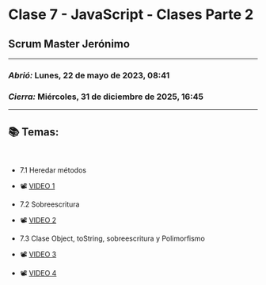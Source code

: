 # Clase 7 - JavaScript - Clases Parte 2
## Scrum Master Jerónimo

---

### *Abrió:* Lunes, 22 de mayo de 2023, 08:41
### *Cierra:* Miércoles, 31 de diciembre de 2025, 16:45

---

## 📚 Temas:

<br>

- 7.1 Heredar métodos

- 📽 [VIDEO 1](https://frsrutneduar-my.sharepoint.com/:v:/g/personal/abetancud_frsr_utn_edu_ar/EcqhJb0Mu6pPkdRA-eXuRXYBgEtBameUgCKh0UbYki-LsA?e=SDveBB)

- 7.2 Sobreescritura

- 📽 [VIDEO 2](https://frsrutneduar-my.sharepoint.com/:v:/g/personal/abetancud_frsr_utn_edu_ar/EenCKmFfCz5AomyHvrls1CsBq9Zf4GMrUnDLsETFl4rXqg?e=K48ODv)

- 7.3 Clase Object, toString, sobreescritura y Polimorfismo

- 📽 [VIDEO 3](https://frsrutneduar-my.sharepoint.com/:v:/g/personal/abetancud_frsr_utn_edu_ar/EfjeiXe68xVAurEwHUhDynoB7yY0Kt0CMkCaZUmLVWFuYQ?e=X9b6iE)
- 📽 [VIDEO 4](https://frsrutneduar-my.sharepoint.com/:v:/g/personal/abetancud_frsr_utn_edu_ar/EeL0TLx2n-RLlUTHK12dEDgBrCFGp7iE_q42JuyT8PtVKA?e=qBix67)

<br>
